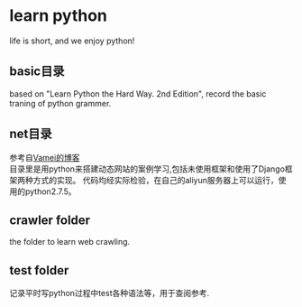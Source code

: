 # learn python
life is short, and we enjoy python!

## basic目录
based on "Learn Python the Hard Way. 2nd Edition", record the basic traning of python grammer.

## net目录
参考自[Vamei的博客](http://www.cnblogs.com/vamei/archive/2012/09/13/2682778.html)</br>
目录里是用python来搭建动态网站的案例学习,包括未使用框架和使用了Django框架两种方式的实现。
代码均经实际检验，在自己的aliyun服务器上可以运行，使用的python2.7.5。

## crawler folder
the folder to learn web crawling.

## test folder
记录平时写python过程中test各种语法等，用于查阅参考.
